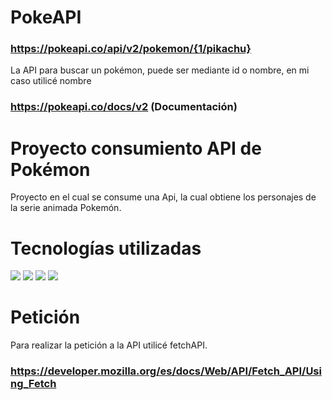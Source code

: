 # PokeAPI 

### https://pokeapi.co/api/v2/pokemon/{1/pikachu}
La API para buscar un pokémon, puede ser mediante id o nombre, en mi caso utilicé nombre

### https://pokeapi.co/docs/v2 (Documentación)

# Proyecto consumiento API de Pokémon
Proyecto en el cual se consume una Api, la cual obtiene los personajes de la serie animada Pokemón.

# Tecnologías utilizadas

<img src="https://img.shields.io/badge/-Javascript-black?style=plastic&logo=javascript"> <img src="https://img.shields.io/badge/-html-black?style=plastic&logo=html5"> <img src="https://img.shields.io/badge/-bootstrap-black?style=plastic&logo=bootstrap"> <img src="https://img.shields.io/badge/-css-black?style=plastic&logo=css3">


# Petición

Para realizar la petición a la API utilicé fetchAPI.

### https://developer.mozilla.org/es/docs/Web/API/Fetch_API/Using_Fetch

  
